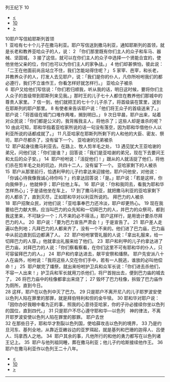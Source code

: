 ﻿





 列王纪下 10




* [<](bible/2KI09.md)
* [10](bible/2KI.md)
* [>](bible/2KI11.md)



 
10耶户写信給耶斯列首领  
1  亚哈有七十个儿子在撒马利亚。耶户写信送到撒马利亚，通知耶斯列的首领，就是长老和教养亚哈众子的人，说： 
2 「你们那里既有你们主人的众子和车马、器械、坚固城， 
3 接了这信，就可以在你们主人的众子中选择一个贤能合宜的，使他坐他父亲的位，你们也可以为你们主人的家争战。」 
4 他们却甚惧怕，彼此说：「二王在他面前尚且站立不住，我们怎能站得住呢？」 
5 家宰、邑宰，和长老，并教养众子的人，打发人去见耶户，说：「我们是你的仆人，凡你所吩咐我们的都必遵行，我们不立谁作王，你看怎样好就怎样行。」 亚哈众子被杀  
6  耶户又给他们写信说：「你们若归顺我，听从我的话，明日这时候，要将你们主人众子的首级带到耶斯列来见我。」那时王的儿子七十人都住在教养他们那城中的尊贵人家里。 
7 信一到，他们就把王的七十个儿子杀了，将首级装在筐里，送到在耶斯列的耶户那里。 
8 有使者来告诉耶户说：「他们将王众子的首级送来了。」耶户说：「将首级在城门口堆作两堆，搁到明日。」 
9 次日早晨，耶户出来，站着对众民说：「你们都是公义的，我背叛我主人，将他杀了；这些人却是谁杀的呢？ 
10 由此可知，耶和华指着亚哈家所说的话一句没有落空，因为耶和华借他仆人以利亚所说的话都成就了。」 
11 凡亚哈家在耶斯列所剩下的人和他的大臣、密友、祭司，耶户尽都杀了，没有留下一个。 亚哈谢的兄弟被杀  
12  耶户起身往撒马利亚去。在路上、牧人剪羊毛之处， 
13 遇见犹大王亚哈谢的弟兄，问他们说：「你们是谁？」回答说：「我们是亚哈谢的弟兄，现在下去要问王和太后的众子安。」 
14  耶户吩咐说：「活捉他们！」跟从的人就活捉了他们，将他们杀在剪羊毛之处的坑边，共四十二人，没有留下一个。 亚哈家剩下的人被杀  
15  耶户从那里前行，恰遇利甲的儿子约拿达来迎接他，耶户问他安，对他说：「你诚心待我像我诚心待你吗？」约拿达回答说：「是。」耶户说：「若是这样，你向我伸手」，他就伸手；耶户拉他上车。 
16  耶户说：「你和我同去，看我为耶和华怎样热心」；于是请他坐在车上， 
17 到了撒马利亚，就把撒马利亚的亚哈家剩下的人都杀了，直到灭尽，正如耶和华对以利亚所说的。 拜巴力的人被杀  
18  耶户招聚众民，对他们说：「亚哈事奉巴力还冷淡，耶户却更热心。 
19 现在我要给巴力献大祭。应当叫巴力的众先知和一切拜巴力的人，并巴力的众祭司，都到我这里来，不可缺少一个；凡不来的必不得活。」耶户这样行，是用诡计要杀尽拜巴力的人。 
20  耶户说：「要为巴力宣告严肃会！」于是宣告了。 
21  耶户差人走遍以色列地；凡拜巴力的人都来齐了，没有一个不来的。他们进了巴力庙，巴力庙中从前边直到后边都满了人。 
22  耶户吩咐掌管礼服的人说：「拿出礼服来，给一切拜巴力的人穿。」他就拿出礼服来给了他们。 
23  耶户和利甲的儿子约拿达进了巴力庙，对拜巴力的人说：「你们察看察看，在你们这里不可有耶和华的仆人，只可容留拜巴力的人。」 
24  耶户和约拿达进去，献平安祭和燔祭。 耶户先安派八十人在庙外，吩咐说：「我将这些人交在你们手中，若有一人脱逃，谁放的必叫他偿命！」 
25  耶户献完了燔祭，就出来吩咐护卫兵和众军长说：「你们进去杀他们，不容一人出来！」护卫兵和军长就用刀杀他们，将尸首抛出去，便到巴力庙的城去了， 
26 将巴力庙中的柱像都拿出来烧了； 
27 毁坏了巴力柱像，拆毁了巴力庙作为厕所，直到今日。  
28 这样，耶户在以色列中灭了巴力。 
29 只是耶户不离开尼八的儿子耶罗波安使以色列人陷在罪里的那罪，就是拜伯特利和但的金牛犊。 
30 耶和华对耶户说：「因你办好我眼中看为正的事，照我的心意待亚哈家，你的子孙必接续你坐以色列的国位，直到四代。」 
31 只是耶户不尽心遵守耶和华—以色列　神的律法，不离开耶罗波安使以色列人陷在罪里的那罪。 耶户去世  
32 在那些日子，耶和华才割裂以色列国，使哈薛攻击以色列的境界， 
33 乃是约旦河东、基列全地，从靠近亚嫩谷边的亚罗珥起，就是基列和巴珊的迦得人、吕便人、玛拿西人之地。 
34  耶户其余的事，凡他所行的和他的勇力都写在以色列诸王记上。 
35  耶户与他列祖同睡，葬在撒马利亚；他儿子约哈斯接续他作王。 
36  耶户在撒马利亚作以色列王二十八年。 
* [<](bible/2KI09.md)
* [10](bible/2KI.md)
* [>](bible/2KI11.md)





---









